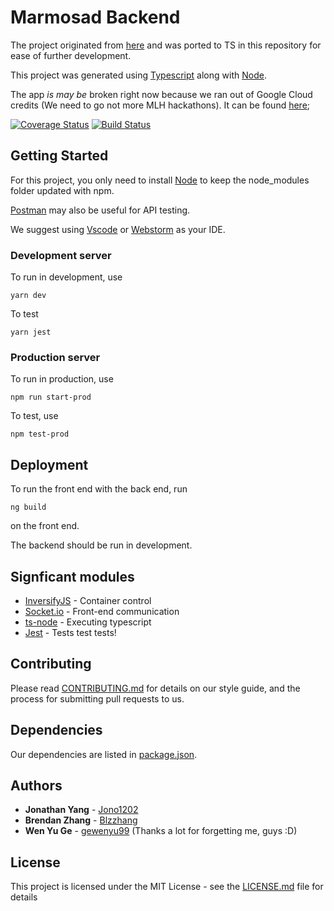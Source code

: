 # Marmosad Backend
The project originated from [here](https://github.com/Marmosad/-deprecated-marmosad-backend-mmkay) and was ported to TS in this repository for ease of further development.

This project was generated using [Typescript](https://github.com/Microsoft/TypeScript) along with [Node](https://github.com/nodejs).

The app _is_ *may be* broken right now because we ran out of Google Cloud credits (We need to go not more MLH hackathons).
It can be found [here](https://marmodb.firebaseapp.com);

[![Coverage Status](https://coveralls.io/repos/github/Marmosad/marmosad-backend-typescript/badge.svg?branch=integration)](https://coveralls.io/github/Marmosad/marmosad-backend-typescript?branch=integration)
[![Build Status](https://travis-ci.com/Marmosad/marmosad-backend-typescript.svg?branch=integration)](https://travis-ci.com/Marmosad/marmosad-backend-typescript)
## Getting Started

For this project, you only need to install [Node](https://nodejs.org/en/) to keep the node_modules folder updated with npm.

[Postman](https://www.getpostman.com/) may also be useful for API testing.

We suggest using [Vscode](https://code.visualstudio.com/) or [Webstorm](https://www.jetbrains.com/webstorm/) as your IDE.

### Development server

To run in development, use

```
yarn dev
```
To test
```
yarn jest
```

### Production server

To run in production, use
```
npm run start-prod
```
To test, use

```
npm test-prod
```

## Deployment

To run the front end with the back end, run
```
ng build
```
on the front end.

The backend should be run in development.


## Signficant modules

* [InversifyJS](https://github.com/inversify/InversifyJS) - Container control
* [Socket.io](https://github.com/socketio/socket.io) - Front-end communication
* [ts-node](https://github.com/TypeStrong/ts-node) - Executing typescript
* [Jest](https://jestjs.io/docs/en/getting-started) - Tests test tests!

## Contributing

Please read [CONTRIBUTING.md](CONTRIBUTING.md) for details on our style guide, and the process for submitting pull requests to us.

## Dependencies

Our dependencies are listed in [package.json](package.json).

## Authors
* **Jonathan Yang** - [Jono1202](https://github.com/jono1202)
* **Brendan Zhang** - [Blzzhang](https://github.com/blzzhang)
* **Wen Yu Ge** - [gewenyu99](https://github.com/gewenyu99) (Thanks a lot for forgetting me, guys :D)

## License

This project is licensed under the MIT License - see the [LICENSE.md](LICENSE.md) file for details
